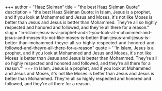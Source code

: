 +++
author = "Haaz Sleiman"
title = "the best Haaz Sleiman Quote"
description = "the best Haaz Sleiman Quote: In Islam, Jesus is a prophet, and if you look at Mohammed and Jesus and Moses, it's not like Moses is better than Jesus and Jesus is better than Mohammed. They're all so highly respected and honored and followed, and they're all there for a reason."
slug = "in-islam-jesus-is-a-prophet-and-if-you-look-at-mohammed-and-jesus-and-moses-its-not-like-moses-is-better-than-jesus-and-jesus-is-better-than-mohammed-theyre-all-so-highly-respected-and-honored-and-followed-and-theyre-all-there-for-a-reason"
quote = '''In Islam, Jesus is a prophet, and if you look at Mohammed and Jesus and Moses, it's not like Moses is better than Jesus and Jesus is better than Mohammed. They're all so highly respected and honored and followed, and they're all there for a reason.'''
+++
In Islam, Jesus is a prophet, and if you look at Mohammed and Jesus and Moses, it's not like Moses is better than Jesus and Jesus is better than Mohammed. They're all so highly respected and honored and followed, and they're all there for a reason.
